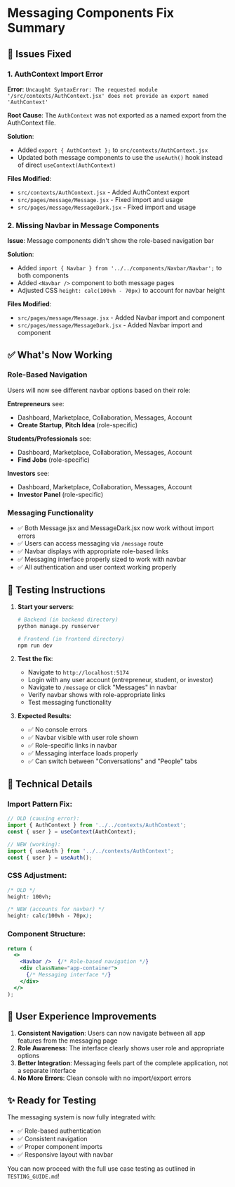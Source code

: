 # Messaging Components Fix Summary

## 🐛 Issues Fixed

### 1. **AuthContext Import Error**
**Error**: `Uncaught SyntaxError: The requested module '/src/contexts/AuthContext.jsx' does not provide an export named 'AuthContext'`

**Root Cause**: The `AuthContext` was not exported as a named export from the AuthContext file.

**Solution**:
- Added `export { AuthContext };` to `src/contexts/AuthContext.jsx`
- Updated both message components to use the `useAuth()` hook instead of direct `useContext(AuthContext)`

**Files Modified**:
- `src/contexts/AuthContext.jsx` - Added AuthContext export
- `src/pages/message/Message.jsx` - Fixed import and usage
- `src/pages/message/MessageDark.jsx` - Fixed import and usage

### 2. **Missing Navbar in Message Components**
**Issue**: Message components didn't show the role-based navigation bar

**Solution**:
- Added `import { Navbar } from '../../components/Navbar/Navbar';` to both components
- Added `<Navbar />` component to both message pages
- Adjusted CSS `height: calc(100vh - 70px)` to account for navbar height

**Files Modified**:
- `src/pages/message/Message.jsx` - Added Navbar import and component
- `src/pages/message/MessageDark.jsx` - Added Navbar import and component

## ✅ **What's Now Working**

### **Role-Based Navigation**
Users will now see different navbar options based on their role:

**Entrepreneurs** see:
- Dashboard, Marketplace, Collaboration, Messages, Account
- **Create Startup**, **Pitch Idea** (role-specific)

**Students/Professionals** see:
- Dashboard, Marketplace, Collaboration, Messages, Account
- **Find Jobs** (role-specific)

**Investors** see:
- Dashboard, Marketplace, Collaboration, Messages, Account
- **Investor Panel** (role-specific)

### **Messaging Functionality**
- ✅ Both Message.jsx and MessageDark.jsx now work without import errors
- ✅ Users can access messaging via `/message` route
- ✅ Navbar displays with appropriate role-based links
- ✅ Messaging interface properly sized to work with navbar
- ✅ All authentication and user context working properly

## 🧪 **Testing Instructions**

1. **Start your servers**:
   ```bash
   # Backend (in backend directory)
   python manage.py runserver
   
   # Frontend (in frontend directory)
   npm run dev
   ```

2. **Test the fix**:
   - Navigate to `http://localhost:5174`
   - Login with any user account (entrepreneur, student, or investor)
   - Navigate to `/message` or click "Messages" in navbar
   - Verify navbar shows with role-appropriate links
   - Test messaging functionality

3. **Expected Results**:
   - ✅ No console errors
   - ✅ Navbar visible with user role shown
   - ✅ Role-specific links in navbar
   - ✅ Messaging interface loads properly
   - ✅ Can switch between "Conversations" and "People" tabs

## 🔧 **Technical Details**

### **Import Pattern Fix**:
```javascript
// OLD (causing error):
import { AuthContext } from '../../contexts/AuthContext';
const { user } = useContext(AuthContext);

// NEW (working):
import { useAuth } from '../../contexts/AuthContext';
const { user } = useAuth();
```

### **CSS Adjustment**:
```css
/* OLD */
height: 100vh;

/* NEW (accounts for navbar) */
height: calc(100vh - 70px);
```

### **Component Structure**:
```jsx
return (
  <>
    <Navbar />  {/* Role-based navigation */}
    <div className="app-container">
      {/* Messaging interface */}
    </div>
  </>
);
```

## 🎯 **User Experience Improvements**

1. **Consistent Navigation**: Users can now navigate between all app features from the messaging page
2. **Role Awareness**: The interface clearly shows user role and appropriate options
3. **Better Integration**: Messaging feels part of the complete application, not a separate interface
4. **No More Errors**: Clean console with no import/export errors

## ✨ **Ready for Testing**

The messaging system is now fully integrated with:
- ✅ Role-based authentication
- ✅ Consistent navigation
- ✅ Proper component imports
- ✅ Responsive layout with navbar

You can now proceed with the full use case testing as outlined in `TESTING_GUIDE.md`!